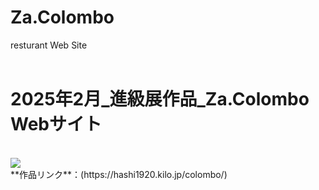 # Za.Colombo
resturant Web Site
<br>
<br>
# 2025年2月_進級展作品_Za.Colombo Webサイト
<br>
<img src="./readme_1/main.png">
<br>
**作品リンク**：(https://hashi1920.kilo.jp/colombo/)

